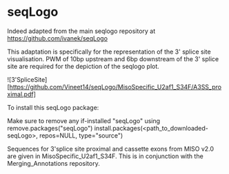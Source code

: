 # seqLogo

Indeed adapted from the main seqlogo repository at https://github.com/ivanek/seqLogo

This adaptation is specifically for the representation of the 3' splice site visualisation. PWM of 10bp upstream and 6bp downstream of the 3' splice site are required for the depiction of the seqlogo plot.

![3'SpliceSite][https://github.com/Vineet14/seqLogo/MisoSpecific_U2af1_S34F/A3SS_proximal.pdf]

To install this seqLogo package:

Make sure to remove any if-installed "seqLogo" using remove.packages("seqLogo")
install.packages(<path_to_downloaded-seqLogo>, repos=NULL, type="source")

Sequences for 3'splice site proximal and cassette exons from MISO v2.0 are given in MisoSpecific_U2af1_S34F. This is in conjunction with the Merging_Annotations repository. 
